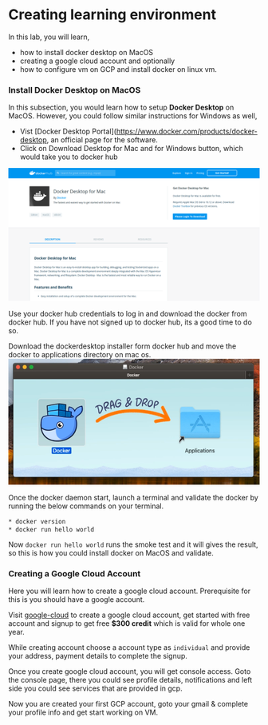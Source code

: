 # Creating learning environment

In this lab, you will learn,

  * how to install docker desktop on MacOS
  * creating a google cloud account and optionally
  * how to configure vm on GCP and install docker on linux vm.

### Install Docker Desktop on MacOS

In this subsection, you would learn how to setup  **Docker Desktop** on MacOS. However, you could follow similar instructions for Windows as well,

  * Vist [Docker Desktop Portal](https://www.docker.com/products/docker-desktop, an official page for the software.
  * Click on Download Desktop for Mac and for Windows button, which would take you to docker hub

![](./images/setup1.png)

Use your docker hub credentials to log in and download the docker from docker hub. If you have not signed up to docker hub, its a good time to do so.

Download the dockerdesktop installer form docker hub and move the docker to applications directory on mac os.
![](./images/setup2.png)

Once the docker daemon start, launch a terminal and  validate the docker by running the below commands on your terminal.

```
* docker version
* docker run hello world
```

Now `docker run hello world` runs the smoke test and it will gives the result, so this is how you could install docker on MacOS and validate.

### Creating a Google Cloud Account

Here you will learn how to create a google cloud account. Prerequisite for this is you should have a google  account.

Visit [google-cloud](https://cloud.google.com/) to create a google cloud account, get started with free account and signup to get free **$300 credit** which is valid for whole one year.

While creating account choose a account type as `individual` and provide your address, payment details to complete the signup.  

Once you create google cloud account, you will get console access. Goto the console page, there you could see profile details, notifications and left side you could see services that are provided in gcp.

Now you are created your first GCP account, goto your gmail & complete your profile info and get start working on VM.
